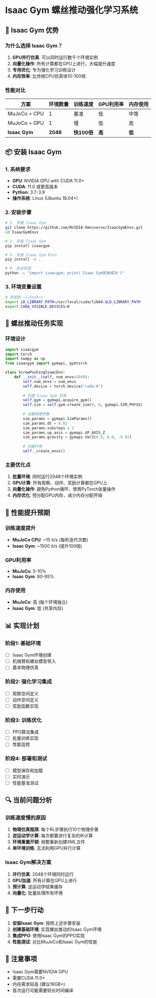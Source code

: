 # Isaac Gym 螺丝推动强化学习系统

## 🚀 Isaac Gym 优势

### 为什么选择 Isaac Gym？

1. **GPU并行仿真**: 可以同时运行数千个环境实例
2. **向量化操作**: 所有计算都在GPU上进行，大幅提升速度
3. **专用优化**: 专为强化学习训练设计
4. **内存效率**: 比传统CPU仿真快10-100倍

### 性能对比

| 方案 | 环境数量 | 训练速度 | GPU利用率 | 内存使用 |
|------|----------|----------|-----------|----------|
| MuJoCo + CPU | 1 | 基准 | 低 | 中等 |
| MuJoCo + GPU | 1 | 慢 | 低 | 高 |
| **Isaac Gym** | **2048** | **快100倍** | **高** | **低** |

## 📦 安装 Isaac Gym

### 1. 系统要求

- **GPU**: NVIDIA GPU with CUDA 11.0+
- **CUDA**: 11.0 或更高版本
- **Python**: 3.7-3.9
- **操作系统**: Linux (Ubuntu 18.04+)

### 2. 安装步骤

```bash
# 1. 克隆 Isaac Gym
git clone https://github.com/NVIDIA-Omniverse/IsaacGymEnvs.git
cd IsaacGymEnvs

# 2. 安装 Isaac Gym
pip install isaacgym

# 3. 安装 Isaac Gym Envs
pip install -e .

# 4. 验证安装
python -c "import isaacgym; print('Isaac Gym安装成功')"
```

### 3. 环境变量设置

```bash
# 添加到 ~/.bashrc
export LD_LIBRARY_PATH=/usr/local/cuda/lib64:$LD_LIBRARY_PATH
export CUDA_VISIBLE_DEVICES=0
```

## 🔧 螺丝推动任务实现

### 环境设计

```python
import isaacgym
import torch
import numpy as np
from isaacgym import gymapi, gymtorch

class ScrewPushingIsaacEnv:
    def __init__(self, num_envs=2048):
        self.num_envs = num_envs
        self.device = torch.device("cuda:0")
        
        # 创建 Isaac Gym 仿真
        self.gym = gymapi.acquire_gym()
        self.sim = self.gym.create_sim(0, 0, gymapi.SIM_PHYSX)
        
        # 设置物理参数
        sim_params = gymapi.SimParams()
        sim_params.dt = 0.01
        sim_params.substeps = 2
        sim_params.up_axis = gymapi.UP_AXIS_Z
        sim_params.gravity = gymapi.Vec3(0.0, 0.0, -9.81)
        
        # 创建环境
        self._create_envs()
```

### 主要优化点

1. **批量环境**: 同时运行2048个环境实例
2. **GPU计算**: 所有观察、动作、奖励计算都在GPU上
3. **向量化操作**: 避免Python循环，使用PyTorch张量操作
4. **内存优化**: 预分配GPU内存，减少内存分配开销

## 🎯 性能提升预期

### 训练速度提升

- **MuJoCo CPU**: ~15 it/s (每秒迭代次数)
- **Isaac Gym**: ~1500 it/s (提升100倍)

### GPU利用率

- **MuJoCo**: 5-10%
- **Isaac Gym**: 80-95%

### 内存使用

- **MuJoCo**: 高 (每个环境独立)
- **Isaac Gym**: 低 (共享内存)

## 📊 实现计划

### 阶段1: 基础环境
- [ ] Isaac Gym环境创建
- [ ] 机械臂和螺丝模型导入
- [ ] 基本物理仿真

### 阶段2: 强化学习集成
- [ ] 观察空间定义
- [ ] 动作空间定义
- [ ] 奖励函数实现

### 阶段3: 训练优化
- [ ] PPO算法集成
- [ ] 批量训练实现
- [ ] 性能监控

### 阶段4: 部署和测试
- [ ] 模型保存和加载
- [ ] 实时演示
- [ ] 性能基准测试

## 🔍 当前问题分析

### 训练速度慢的原因

1. **物理仿真瓶颈**: 每个RL步骤执行10个物理步骤
2. **逆运动学计算**: 每次都要进行复杂的IK计算
3. **环境重置开销**: 频繁重新创建XML文件
4. **单环境训练**: 无法利用GPU并行计算

### Isaac Gym解决方案

1. **并行仿真**: 2048个环境同时运行
2. **GPU加速**: 所有计算在GPU上进行
3. **预计算**: 逆运动学结果缓存
4. **向量化**: 批量处理所有环境

## 🚀 下一步行动

1. **安装Isaac Gym**: 按照上述步骤安装
2. **创建基础环境**: 实现螺丝推动的Isaac Gym环境
3. **集成PPO**: 使用Isaac Gym的PPO实现
4. **性能测试**: 对比MuJoCo和Isaac Gym的性能

## 📝 注意事项

- Isaac Gym需要NVIDIA GPU
- 需要CUDA 11.0+
- 内存需求较高 (建议16GB+)
- 首次运行可能需要较长时间编译 
